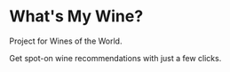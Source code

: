 What's My Wine?
=============

Project for Wines of the World.

Get spot-on wine recommendations with just a few clicks.

